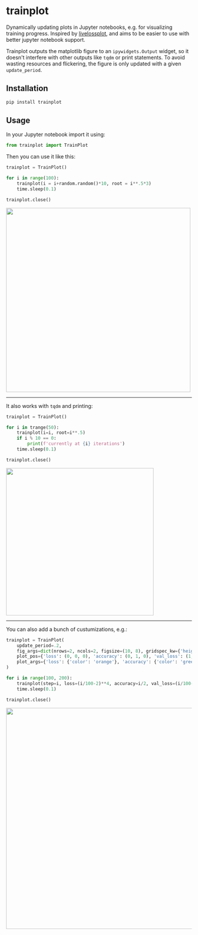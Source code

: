# trainplot

Dynamically updating plots in Jupyter notebooks, e.g. for visualizing training progress. Inspired by [livelossplot](https://github.com/stared/livelossplot), and aims to be easier to use with better jupyter notebook support.

Trainplot outputs the matplotlib figure to an `ipywidgets.Output` widget, so it doesn't interfere with other outputs like `tqdm` or print statements. To avoid wasting resources and flickering, the figure is only updated with a given `update_period`.


## Installation

```bash
pip install trainplot
```


## Usage

In your Jupyter notebook import it using:

```python
from trainplot import TrainPlot
```

Then you can use it like this:

```python
trainplot = TrainPlot()

for i in range(100):
    trainplot(i = i+random.random()*10, root = i**.5*3)
    time.sleep(0.1)

trainplot.close()
```

<img src="https://github.com/JonasLoos/trainplot/assets/33965649/614f8ed4-8646-4100-b869-187ea89f1bb2" width="500">

---

It also works with `tqdm` and printing:

```python
trainplot = TrainPlot()

for i in trange(50):
    trainplot(i=i, root=i**.5)
    if i % 10 == 0:
        print(f'currently at {i} iterations')
    time.sleep(0.1)

trainplot.close()
```

<img src="https://github.com/JonasLoos/trainplot/assets/33965649/7571efab-7a3f-4414-b537-a2dffd9e1bec" width="400">

---

You can also add a bunch of custumizations, e.g.:

```python
trainplot = TrainPlot(
    update_period=.2,
    fig_args=dict(nrows=2, ncols=2, figsize=(10, 8), gridspec_kw={'height_ratios': [1, 1], 'width_ratios': [1, 1]}),
    plot_pos={'loss': (0, 0, 0), 'accuracy': (0, 1, 0), 'val_loss': (1, 0, 0), 'val_accuracy': (1, 1, 0)},
    plot_args={'loss': {'color': 'orange'}, 'accuracy': {'color': 'green'}, 'val_loss': {'color': 'orange', 'label': 'validation loss'}, 'val_accuracy': {'color': 'green', 'label': 'validation accuracy'}},
)

for i in range(100, 200):
    trainplot(step=i, loss=(i/100-2)**4, accuracy=i/2, val_loss=(i/100-2.1)**4, val_accuracy=i/2.1)
    time.sleep(0.1)

trainplot.close()
```

<img src="https://github.com/JonasLoos/trainplot/assets/33965649/599314e2-d1c1-4044-a915-6316722a2324" width="600">
